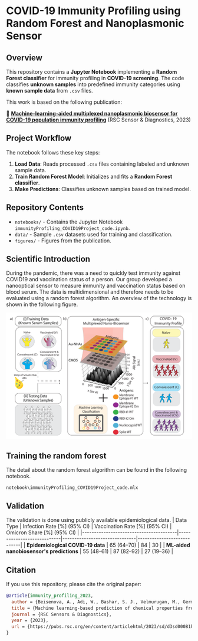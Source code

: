 # COVID-19 Immunity Profiling using Random Forest and Nanoplasmonic Sensor

## Overview
This repository contains a **Jupyter Notebook** implementing a **Random Forest classifier** for immunity profiling in **COVID-19 screening**. The code classifies **unknown samples** into predefined immunity categories using **known sample data** from `.csv` files.

This work is based on the following publication:

🔗 **[Machine-learning-aided multiplexed nanoplasmonic biosensor for COVID-19 population immunity profiling](https://pubs.rsc.org/en/content/articlehtml/2023/sd/d3sd00081h)** (RSC Sensor & Diagnostics, 2023)

## Project Workflow
The notebook follows these key steps:
1. **Load Data**: Reads processed `.csv` files containing labeled and unknown sample data.
2. **Train Random Forest Model**: Initializes and fits a **Random Forest classifier**.
3. **Make Predictions**: Classifies unknown samples based on trained model.

## Repository Contents
- `notebooks/` - Contains the Jupyter Notebook `immunityProfiling_COVID19Project_code.ipynb`.
- `data/` - Sample `.csv` datasets used for training and classification.
- `figures/` - Figures from the publication.

## Scientific Introduction 
During the pandemic, there was a need to quickly test immunity against COVID19 and vaccination status of a person. Our group developed a nanooptical sensor to measure immunity and vaccination status based on blood serum. The data is multidimensional and therefore needs to be evaluated using a random forest algorithm. An overview of the technology is shown in the following figure. 

![Overview](figures/Figure1.png)

## Training the random forest 
The detail about the random forest algorithm can be found in the following notebook. 

```
notebook\immunityProfiling_COVID19Project_code.mlx
```



## Validation
The validation is done using publicly available epidemiological data. 
| Data Type                             | Infection Rate [%] (95% CI) | Vaccination Rate [%] (95% CI) | Omicron Share [%] (95% CI) |
|----------------------------------------|----------------------------|-------------------------------|----------------------------|
| **Epidemiological COVID-19 data**      | 65 (64–70)                 | 84                            | 30                         |
| **ML-aided nanobiosensor's predictions** | 55 (48–61)                 | 87 (82–92)                    | 27 (19–36)               |



## Citation
If you use this repository, please cite the original paper:
```bibtex
@article{immunity_profiling_2023,
  author = {Beisenova, A., Adi, W., Bashar, S. J., Velmurugan, M., Germanson, K. B., Shelef, M. A., & Yesilkoy, F.},
  title = {Machine learning-based prediction of chemical properties from molecular structures},
  journal = {RSC Sensors & Diagnostics},
  year = {2023},
  url = {https://pubs.rsc.org/en/content/articlehtml/2023/sd/d3sd00081h}
}
```

